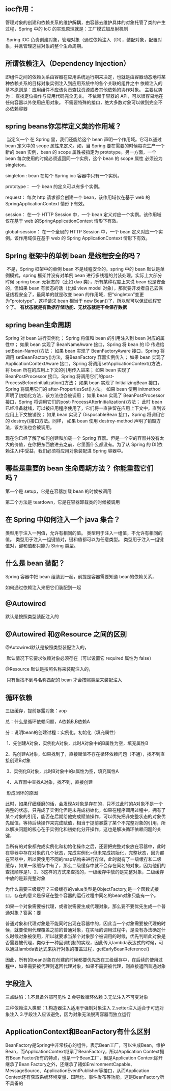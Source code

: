 ## ioc作用：

​	管理对象的创建和依赖关系的维护解耦，由容器去维护具体的对象托管了类的产生过程，Spring 中的 IoC 的实现原理就是：工厂模式加反射机制

​	Spring IOC 负责创建对象，管理对象（通过依赖注入（DI），装配对象，配置对象，并且管理这些对象的整个生命周期。

## 所谓依赖注入（Dependency Injection）

即组件之间的依赖关系由容器在应用系统运行期来决定，也就是由容器动态地将某种依赖关系的目标对象实例注入到应用系统中的各个关联的组件之中
	依赖注入的基本原则是：应用组件不应该负责查找资源或者其他依赖的协作对象。
	主要优势为：
		查找定位操作与应用代码完全无关。
		不依赖于容器的 API，可以很容易地在任何容器以外使用应用对象。
		不需要特殊的接口，绝大多数对象可以做到完全不必依赖容器

## spring beans你怎样定义类的作用域？

​	当定义一个 在 Spring 里，我们还能给这个 bean 声明一个作用域。它可以通过 bean 定义中的 scope 属性来定义。如，当 Spring 要在需要的时候每次生产一个新的 bean 实例，bean 的 scope 属性被指定为 prototype。另一方面，一个 bean 每次使用的时候必须返回同一个实例，这个 bean 的 scope 属性 必须设为 singleton。

singleton : 	bean 在每个 Spring ioc 容器中只有一个实例。

prototype：  一个 bean 的定义可以有多个实例。

request：     每次 http 请求都会创建一个 bean，该作用域仅在基于 web 的 SpringApplicationContext 情形下有效。

session：	 在一个 HTTP Session 中，一个 bean 定义对应一个实例。该作用域仅在基于 web 的SpringApplicationContext 情形下有效。

global-session：	在一个全局的 HTTP Session 中，一个 bean 定义对应一个实例。该作用域仅在基于 web 的 Spring ApplicationContext 情形下有效。

## Spring 框架中的单例 bean 是线程安全的吗？

​	不是，Spring 框架中的单例 bean 不是线程安全的。spring 中的 bean 默认是单例模式，spring 框架并没有对单例 bean 进行多线程的封装处理。实际上大部分时候 spring bean 无状态的（比如 dao 类），所有某种程度上来说 bean 也是安全的，但如果 bean 有状态的话（比如 view model 对象），那就要开发者自己去保证线程安全了，最简单的就是改变 bean 的作用域，把“singleton”变更为“prototype”，这样请求 bean 相当于 new Bean()了，所以就可以保证线程安全了。
​		**有状态就是有数据存储功能、无状态就是不会保存数据**



## spring bean生命周期

Spring 对 bean 进行实例化；
Spring 将值和 bean 的引用注入到 bean 对应的属性中；
如果 bean 实现了 BeanNameAware 接口，Spring 将 bean 的 ID 传递给 setBean-Name()方法；
如果 bean 实现了 BeanFactoryAware 接口，Spring 将调用 setBeanFactory()方法，将BeanFactory 容器实例传入；
如果 bean 实现了 ApplicationContextAware 接口，Spring 将调用setApplicationContext()方法，将 bean 所在的应用上下文的引用传入进来；
如果 bean 实现了 BeanPostProcessor 接口，Spring 将调用它们的post-ProcessBeforeInitialization()方法；
如果 bean 实现了 InitializingBean 接口，Spring 将调用它们的 after-PropertiesSet()方法。
如果 bean 使用 initmethod 声明了初始化方法，该方法也会被调用；
如果 bean 实现了 BeanPostProcessor 接口，Spring 将调用它们的post-ProcessAfterInitialization()方法；
此时 bean 已经准备就绪，可以被应用程序使用了，它们将一直驻留在应用上下文中，直到该应用上下文被销毁；
如果 bean 实现了 DisposableBean 接口，Spring 将调用它的 destroy()接口方法。同样，
如果 bean 使用 destroy-method 声明了销毁方法，该方法也会被调用。

现在你已经了解了如何创建和加载一个 Spring 容器。但是一个空的容器并没有太大的价值，在你把东西放进去之前，它里面什么都没有。为了从 Spring 的 DI(依赖注入)中受益，我们必须将应用对象装配进 Spring 容器中。



## 哪些是重要的 bean 生命周期方法？ 你能重载它们吗？

第一个是 setup，它是在容器加载 bean 的时候被调用

第二个方法是 teardown，它是在容器卸载类的时候被调用



## 在 Spring 中如何注入一个 java 集合？

类型用于注入一列值，允许有相同的值。
类型用于注入一组值，不允许有相同的值。
类型用于注入一组键值对，键和值都可以为任意类型。
类型用于注入一组键值对，键和值都只能为 String 类型。



## 什么是 bean 装配？

Spring 容器中把 bean 组装到一起，前提是容器需要知道 bean的依赖关系，

如何通过依赖注入来把它们装配到一起



## @Autowired

默认是按照类型装配注入的



## @Autowired 和@Resource 之间的区别

@Autowired默认是按照类型装配注入的，

​	默认情况下它要求依赖对象必须存在（可以设置它 required 属性为 false）



@Resource 默认是按照名称来装配注入的，

​	只有当找不到与名称匹配的 bean 才会按照类型来装配注入



## 循环依赖

三级缓存，提前暴露对象：aop

总：什么是循环依赖问题，A依赖B,B依赖A

分：说明bean的创建过程：实例化，初始化（填充属性）

​	1、先创建A对象，实例化A对象，此时A对象中的B属性为空，填充属性B	

​	2、先创建A对象，如果找到了，直接赋值不存在循环依赖问题（不通），找不到直接创建B对象

​	3、实例化B对象，此时B对象中的a属性为空，填充属性A

​	4、从容器中查找A对象，找不到，直接创建

​	形成闭环的原因

​	此时，如果仔细琢磨的话，会发现A对象是存在的，只不过此时的A对象不是一个完整的状态，只完成了实例化但是未完成初始化，如果在程序调用过程中，拥有了某个对象的引用，能否在后期给他完成赋值操作，可以优先把非完整状态的对象优先赋值，等待后续操作来完成赋值，相当于提前暴露了某个不完整对象的引用，所以解决问题的核心在于实例化和初始化分开操作，这也是解决循环依赖问题的关键，

​	当所有的对象都完成实例化和初始化操作之后，还要把完整对象放在容器中，此时在容器中存在对象的几个状态，完成实例化=但未完成初始化，完整状态，因为都在容器中，所以要使用不同的map结构来进行存储，此时就有了一级缓存和二级缓存，如果一级缓存中有了，那么二级缓存中就不会存在同名的对象，因为他们的查找顺序是1、2、3这样的方式来查找的，一级缓存中放的是完整对象，二级缓存中放的是非完整对象

​	为什么需要三级缓存？三级缓存的value类型是ObjectFactory,是一个函数式接口，存在的意义是保证在整个容器的运行过程中同名的bean对象只能有一个。

​	如果一个对象需要被代理，或者说需要生成代理对象，那么要不要优先生成一个普通对象？答案：要

​	普通对象和代理对象是不能同时出现在容器中的，因此当一个对象需要被代理的时候，就要使用代理覆盖之前的普通对象，在实际的调用过程中，是没有办法确定什么时候对象被使用，所以就要求当某个对象那个被调用的时候，优先判断此对象是否需要被代理，类似于一种回调机制的实现，因此传入lambda表达式的时候，可以通过lambda表达式来执行对象的覆盖过程，getEarlyBeanReference()

​	因此，所有的bean对象在创建的时候都要优先放在三级缓存中，在后续的使用过程中，如果需要被代理则返回代理对象，如果不需要被代理，则直接返回普通对象



## 字段注入

三点缺陷：1.不具备外部可见性 2.会导致循环依赖 3.无法注入不可变对象	

三种依赖注入类型：1.构造器注入适用于强制对象注入 2.setter注入适合于可选对象注入 3.字段注入应该避免，因为对象无法脱离容器而独立运行



## ApplicationContext和BeanFactory有什么区别

BeanFactory是Spring中非常核心的组件，表示Bean工厂，可以生成Bean，维护Bean，而ApplicationContext继承了BeanFactory，所以Application Context拥有Bean Factor所有的特点，也是一个Bean工厂，但是Application Context除开继承了Bean Factory之外，还继承了诸如EnvironmentCapable、MessageSource、ApplicationEventPublisher等接口，从而Application Context还有获取系统环境变量、国际化、事件发布等功能，这是BeanFactory所不具备的